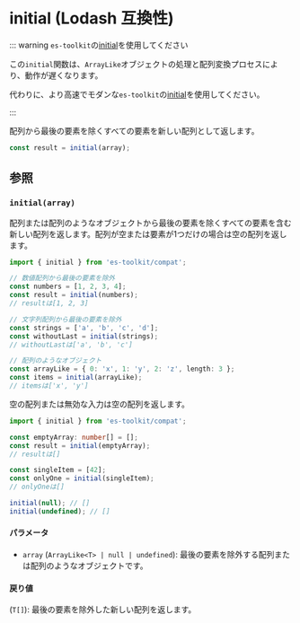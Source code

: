 # initial (Lodash 互換性)

::: warning `es-toolkit`の[initial](../../array/initial.md)を使用してください

この`initial`関数は、`ArrayLike`オブジェクトの処理と配列変換プロセスにより、動作が遅くなります。

代わりに、より高速でモダンな`es-toolkit`の[initial](../../array/initial.md)を使用してください。

:::

配列から最後の要素を除くすべての要素を新しい配列として返します。

```typescript
const result = initial(array);
```

## 参照

### `initial(array)`

配列または配列のようなオブジェクトから最後の要素を除くすべての要素を含む新しい配列を返します。配列が空または要素が1つだけの場合は空の配列を返します。

```typescript
import { initial } from 'es-toolkit/compat';

// 数値配列から最後の要素を除外
const numbers = [1, 2, 3, 4];
const result = initial(numbers);
// resultは[1, 2, 3]

// 文字列配列から最後の要素を除外
const strings = ['a', 'b', 'c', 'd'];
const withoutLast = initial(strings);
// withoutLastは['a', 'b', 'c']

// 配列のようなオブジェクト
const arrayLike = { 0: 'x', 1: 'y', 2: 'z', length: 3 };
const items = initial(arrayLike);
// itemsは['x', 'y']
```

空の配列または無効な入力は空の配列を返します。

```typescript
import { initial } from 'es-toolkit/compat';

const emptyArray: number[] = [];
const result = initial(emptyArray);
// resultは[]

const singleItem = [42];
const onlyOne = initial(singleItem);
// onlyOneは[]

initial(null); // []
initial(undefined); // []
```

#### パラメータ

- `array` (`ArrayLike<T> | null | undefined`): 最後の要素を除外する配列または配列のようなオブジェクトです。

#### 戻り値

(`T[]`): 最後の要素を除外した新しい配列を返します。
